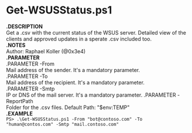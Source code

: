 # Get-WSUSStatus.ps1

**.DESCRIPTION**  
Get a .csv with the current status of the WSUS server. Detailed view of the clients and approved updates in a sperate .csv included too.  
**.NOTES**  
Author: Raphael Koller (@0x3e4)  
**.PARAMETER**  
 .PARAMETER -From  
 Mail address of the sender. It's a mandatory parameter.  
 .PARAMETER -To  
 Mail address of the recipient. It's a mandatory parameter.  
 .PARAMETER -Smtp  
 IP or DNS of the mail server. It's a mandatory parameter. 
 .PARAMETER -ReportPath  
 Folder for the .csv files. Default Path: "$env:TEMP"  
**.EXAMPLE**  
```PS> .\Get-WSUSStatus.ps1 -From "bot@contoso.com" -To "human@contos.com" -Smtp "mail.contoso.com"```

